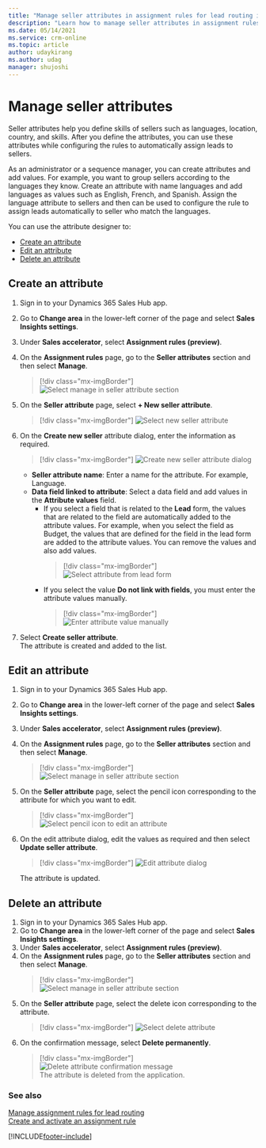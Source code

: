 ```yaml
---
title: "Manage seller attributes in assignment rules for lead routing in sales accelerator | MicrosoftDocs"
description: "Learn how to manage seller attributes in assignment rules for lead routing in sales accelerator."
ms.date: 05/14/2021
ms.service: crm-online
ms.topic: article
author: udaykirang
ms.author: udag
manager: shujoshi
---
```


# Manage seller attributes    

Seller attributes help you define skills of sellers such as languages, location, country, and skills. After you define the attributes, you can use these attributes while configuring the rules to automatically assign leads to sellers.    

As an administrator or a sequence manager, you can create attributes and add values. For example, you want to group sellers according to the languages they know. Create an attribute with name languages and add languages as values such as English, French, and Spanish. Assign the language attribute to sellers and then can be used to configure the rule to assign leads automatically to seller who match the languages.   

You can use the attribute designer to:
-	[Create an attribute](#create-an-attribute)
-	[Edit an attribute](#edit-an-attribute)
-	[Delete an attribute](#delete-an-attribute)

## Create an attribute

1.	Sign in to your Dynamics 365 Sales Hub app.   
2.	Go to **Change area** in the lower-left corner of the page and select **Sales Insights settings**.   
3.	Under **Sales accelerator**, select **Assignment rules (preview)**.   
4.	On the **Assignment rules** page, go to the **Seller attributes** section and then select **Manage**.   
    >[!div class="mx-imgBorder"]
    >![Select manage in seller attribute section](media/sa-ar-seller-attributes-section-select-manage.png "Select manage in seller attribute section")   

5.	On the **Seller attribute** page, select **+ New seller attribute**.
    >[!div class="mx-imgBorder"]
    >![Select new seller attribute](media/sa-ar-seller-attributes-select-new-seller-attribute.png "Select new seller attribute")   
 
6.	On the **Create new seller** attribute dialog, enter the information as required.

    >[!div class="mx-imgBorder"]
    >![Create new seller attribute dialog](media/sa-ar-create-new-seller-attribute.png "Create new seller attribute dialog")   

    -	**Seller attribute name**: Enter a name for the attribute. For example, Language.   
    -	**Data field linked to attribute**: Select a data field and add values in the **Attribute values** field.   
        -	If you select a field that is related to the **Lead** form, the values that are related to the field are automatically added to the attribute values. For example, when you select the field as Budget, the values that are defined for the field in the lead form are added to the attribute values. You can remove the values and also add values.   
            >[!div class="mx-imgBorder"]
            >![Select attribute from lead form](media/sa-ar-new-attribute-lead-related.png "Select attribute from lead form")      
        -	If you select the value **Do not link with fields**, you must enter the attribute values manually.
            >[!div class="mx-imgBorder"]
            >![Enter attribute value manually](media/sa-ar-new-attribute-manual-value.png "Enter attribute value manually")              
 
7.	Select **Create seller attribute**.   
    The attribute is created and added to the list.

## Edit an attribute

1.	Sign in to your Dynamics 365 Sales Hub app.   
2.	Go to **Change area** in the lower-left corner of the page and select **Sales Insights settings**.   
3.	Under **Sales accelerator**, select **Assignment rules (preview)**.   
4.	On the **Assignment rules** page, go to the **Seller attributes** section and then select **Manage**.   
    >[!div class="mx-imgBorder"]
    >![Select manage in seller attribute section](media/sa-ar-seller-attributes-section-select-manage.png "Select manage in seller attribute section")   
5.	On the **Seller attribute** page, select the pencil icon corresponding to the attribute for which you want to edit.
    >[!div class="mx-imgBorder"]
    >![Select pencil icon to edit an attribute](media/sa-ar-attribute-select-edit.png "Select pencil icon to edit an attribute")   

6.	On the edit attribute dialog, edit the values as required and then select **Update seller attribute**.
    >[!div class="mx-imgBorder"]
    >![Edit attribute dialog](media/sa-ar-attribute-edit-attribute.png "Edit attribute dialog")   
 
    The attribute is updated.

## Delete an attribute

1.	Sign in to your Dynamics 365 Sales Hub app.   
2.	Go to **Change area** in the lower-left corner of the page and select **Sales Insights settings**.   
3.	Under **Sales accelerator**, select **Assignment rules (preview)**.   
4.	On the **Assignment rules** page, go to the **Seller attributes** section and then select **Manage**.   
    >[!div class="mx-imgBorder"]
    >![Select manage in seller attribute section](media/sa-ar-seller-attributes-section-select-manage.png "Select manage in seller attribute section")   
5.	On the **Seller attribute** page, select the delete icon corresponding to the attribute.
    >[!div class="mx-imgBorder"]
    >![Select delete attribute](media/sa-ar-delete-seller-attribute.png "Select delete attribute")  
6.	On the confirmation message, select **Delete permanently**.
    >[!div class="mx-imgBorder"]
    >![Delete attribute confirmation message](media/sa-ar-delete-attribute-confirmation.png "Delete attribute confirmation message")  
    The attribute is deleted from the application.

### See also

[Manage assignment rules for lead routing](create-manage-assignment-rules-lead-routing.md)    
[Create and activate an assignment rule](create-and-activate-assignment-rule.md)

[!INCLUDE[footer-include](../includes/footer-banner.md)]
